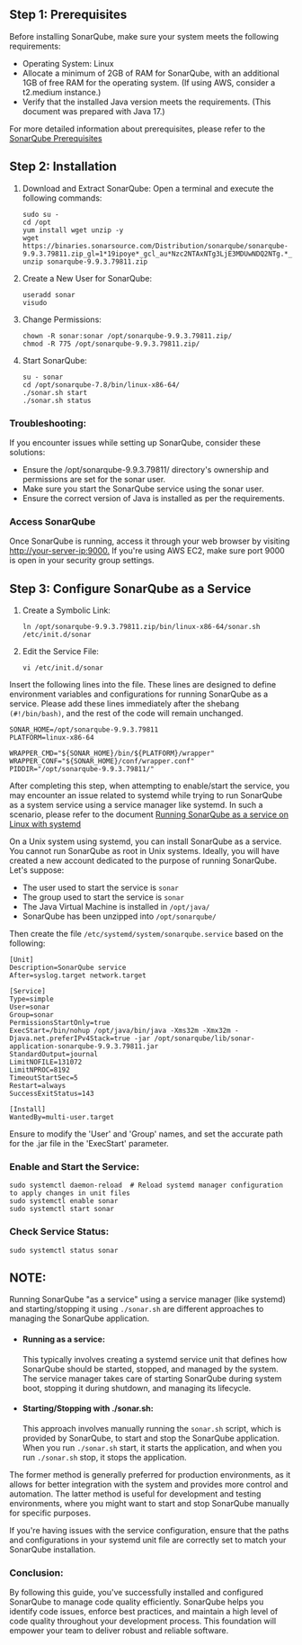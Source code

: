 ## Step 1: Prerequisites

Before installing SonarQube, make sure your system meets the following requirements:
- Operating System: Linux
- Allocate a minimum of 2GB of RAM for SonarQube, with an additional 1GB of free RAM for the operating system. (If using AWS, consider a t2.medium instance.)
- Verify that the installed Java version meets the requirements. (This document was prepared with Java 17.)

For more detailed information about prerequisites, please refer to the [SonarQube Prerequisites](https://docs.sonarsource.com/sonarqube/latest/requirements/prerequisites-and-overview/)

## Step 2: Installation

1. Download and Extract SonarQube:
   Open a terminal and execute the following commands:
   ```
   sudo su -
   cd /opt
   yum install wget unzip -y
   wget https://binaries.sonarsource.com/Distribution/sonarqube/sonarqube-9.9.3.79811.zip_gl=1*19ipoye*_gcl_au*Nzc2NTAxNTg3LjE3MDUwNDQ2NTg.*_ga*MTI3NjA1MjQ1NS4xNzA1MDQ0NjU4*_ga_9JZ0GZ5TC6*MTcwNTA1Mzc4Mi4yLjEuMTcwNTA1NjA0OS40Ny4wLjA.
   unzip sonarqube-9.9.3.79811.zip
   ```
2. Create a New User for SonarQube:
   ```
   useradd sonar
   visudo
   ```
3. Change Permissions:
   ```
   chown -R sonar:sonar /opt/sonarqube-9.9.3.79811.zip/
   chmod -R 775 /opt/sonarqube-9.9.3.79811.zip/
   ```
4. Start SonarQube:
   ```
   su - sonar
   cd /opt/sonarqube-7.8/bin/linux-x86-64/
   ./sonar.sh start
   ./sonar.sh status
   ```
### Troubleshooting:
If you encounter issues while setting up SonarQube, consider these solutions:

- Ensure the /opt/sonarqube-9.9.3.79811/ directory's ownership and permissions are set for the sonar user.
- Make sure you start the SonarQube service using the sonar user.
- Ensure the correct version of Java is installed as per the requirements. 

### Access SonarQube
Once SonarQube is running, access it through your web browser by visiting <http://your-server-ip:9000.> If you're using AWS EC2, make sure port 9000 is open in your security group settings.

## Step 3: Configure SonarQube as a Service
1. Create a Symbolic Link:
   ```
   ln /opt/sonarqube-9.9.3.79811.zip/bin/linux-x86-64/sonar.sh /etc/init.d/sonar
   ```
2. Edit the Service File:
   ```
   vi /etc/init.d/sonar
   ```
Insert the following lines into the file. These lines are designed to define environment variables and configurations for running SonarQube as a service. Please add these lines immediately after the shebang `(#!/bin/bash)`, and the rest of the code will remain unchanged.
  ```
SONAR_HOME=/opt/sonarqube-9.9.3.79811
PLATFORM=linux-x86-64

WRAPPER_CMD="${SONAR_HOME}/bin/${PLATFORM}/wrapper"
WRAPPER_CONF="${SONAR_HOME}/conf/wrapper.conf"
PIDDIR="/opt/sonarqube-9.9.3.79811/"
```

After completing this step, when attempting to enable/start the service, you may encounter an issue related to systemd while trying to run SonarQube as a system service using a service manager like systemd. In such a scenario, please refer to the document [Running SonarQube as a service on Linux with systemd ](https://docs.sonarsource.com/sonarqube/9.9/setup-and-upgrade/configure-and-operate-a-server/operating-the-server/)

On a Unix system using systemd, you can install SonarQube as a service. You cannot run SonarQube as root in Unix systems. Ideally, you will have created a new account dedicated to the purpose of running SonarQube. Let's suppose:
- The user used to start the service is `sonar`
- The group used to start the service is `sonar`
- The Java Virtual Machine is installed in `/opt/java/`
- SonarQube has been unzipped into `/opt/sonarqube/`

Then create the file `/etc/systemd/system/sonarqube.service` based on the following:
```
[Unit]
Description=SonarQube service
After=syslog.target network.target

[Service]
Type=simple
User=sonar
Group=sonar
PermissionsStartOnly=true
ExecStart=/bin/nohup /opt/java/bin/java -Xms32m -Xmx32m -Djava.net.preferIPv4Stack=true -jar /opt/sonarqube/lib/sonar-application-sonarqube-9.9.3.79811.jar
StandardOutput=journal
LimitNOFILE=131072
LimitNPROC=8192
TimeoutStartSec=5
Restart=always
SuccessExitStatus=143

[Install]
WantedBy=multi-user.target
```
Ensure to modify the 'User' and 'Group' names, and set the accurate path for the .jar file in the 'ExecStart' parameter.

### Enable and Start the Service:
```
sudo systemctl daemon-reload  # Reload systemd manager configuration to apply changes in unit files
sudo systemctl enable sonar
sudo systemctl start sonar
```

### Check Service Status:

```
sudo systemctl status sonar
```

## NOTE:
Running SonarQube "as a service" using a service manager (like systemd) and starting/stopping it using `./sonar.sh` are different approaches to managing the SonarQube application.

- #### Running as a service:
  This typically involves creating a systemd service unit  that defines how SonarQube should be started, stopped, and managed by the system. The service manager takes care of starting SonarQube during system boot, stopping it during shutdown, and managing its lifecycle.

- #### Starting/Stopping with ./sonar.sh:
  This approach involves manually running the `sonar.sh` script, which is provided by SonarQube, to start and stop the SonarQube application. When you run `./sonar.sh` start, it starts the application, and when you run `./sonar.sh` stop, it stops the application.

The former method is generally preferred for production environments, as it allows for better integration with the system and provides more control and automation. The latter method is useful for development and testing environments, where you might want to start and stop SonarQube manually for specific purposes.

If you're having issues with the service configuration, ensure that the paths and configurations in your systemd unit file are correctly set to match your SonarQube installation.

### Conclusion:
By following this guide, you've successfully installed and configured SonarQube to manage code quality efficiently. SonarQube helps you identify code issues, enforce best practices, and maintain a high level of code quality throughout your development process. This foundation will empower your team to deliver robust and reliable software.








